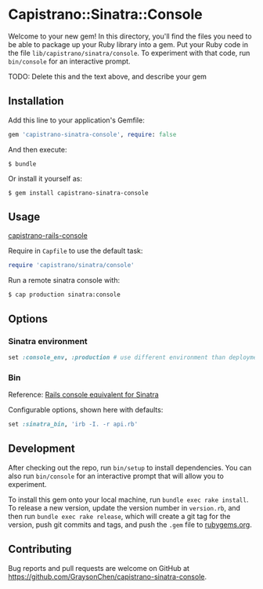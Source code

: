 # Capistrano::Sinatra::Console

Welcome to your new gem! In this directory, you'll find the files you need to be able to package up your Ruby library into a gem. Put your Ruby code in the file `lib/capistrano/sinatra/console`. To experiment with that code, run `bin/console` for an interactive prompt.

TODO: Delete this and the text above, and describe your gem

## Installation

Add this line to your application's Gemfile:

```ruby
gem 'capistrano-sinatra-console', require: false
```

And then execute:

    $ bundle

Or install it yourself as:

    $ gem install capistrano-sinatra-console


## Usage
[capistrano-rails-console](https://github.com/ydkn/capistrano-rails-console)


Require in `Capfile` to use the default task:

```ruby
require 'capistrano/sinatra/console'
```

Run a remote sinatra console with:

    $ cap production sinatra:console
 

## Options

### Sinatra environment

```ruby
set :console_env, :production # use different environment than deployment environment (rack_env)
```

### Bin

Reference: [Rails console equivalent for Sinatra](http://dlj.bz/eA5d2X)

Configurable options, shown here with defaults:

```ruby
set :sinatra_bin, 'irb -I. -r api.rb'
```

## Development

After checking out the repo, run `bin/setup` to install dependencies. You can also run `bin/console` for an interactive prompt that will allow you to experiment.

To install this gem onto your local machine, run `bundle exec rake install`. To release a new version, update the version number in `version.rb`, and then run `bundle exec rake release`, which will create a git tag for the version, push git commits and tags, and push the `.gem` file to [rubygems.org](https://rubygems.org).

## Contributing

Bug reports and pull requests are welcome on GitHub at https://github.com/GraysonChen/capistrano-sinatra-console.

